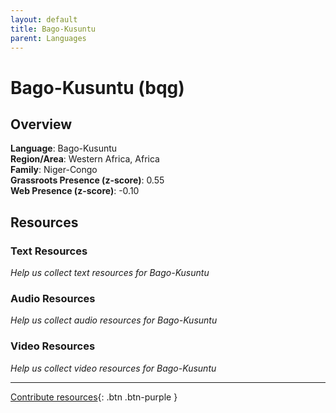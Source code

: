 ```yaml
---
layout: default
title: Bago-Kusuntu
parent: Languages
---
```


# Bago-Kusuntu (bqg)

## Overview

**Language**: Bago-Kusuntu  
**Region/Area**: Western Africa, Africa  
**Family**: Niger-Congo  
**Grassroots Presence (z-score)**: 0.55  
**Web Presence (z-score)**: -0.10  

## Resources

### Text Resources
*Help us collect text resources for Bago-Kusuntu*

### Audio Resources
*Help us collect audio resources for Bago-Kusuntu*

### Video Resources
*Help us collect video resources for Bago-Kusuntu*

---

[Contribute resources](https://forms.office.com/e/1SfLJx3u1r){: .btn .btn-purple }
